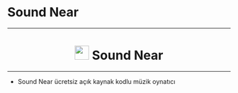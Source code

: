 # Sound Near
<hr>

<h1 align='center' color='red'><img src='https://raw.githubusercontent.com/Muhammedska/Sound_Near/main/Logo.png' width='32px'> Sound Near</h1>
<hr>
<ul>
  <li>Sound Near ücretsiz açık kaynak kodlu müzik oynatıcı</li>
</ul>
